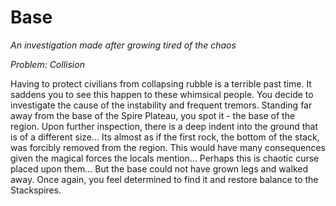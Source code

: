 # Base

*An investigation made after growing tired of the chaos*

*Problem: Collision*

Having to protect civilians from collapsing rubble is a terrible past time. It saddens you to see this happen to these whimsical people. You decide to investigate the cause of the instability and frequent tremors. Standing far away from the base of the Spire Plateau, you spot it - the base of the region. Upon further inspection, there is a deep indent into the ground that is of a different size... Its almost as if the first rock, the bottom of the stack, was forcibly removed from the region. This would have many consequences given the magical forces the locals mention... Perhaps this is chaotic curse placed upon them... But the base could not have grown legs and walked away. Once again, you feel determined to find it and restore balance to the Stackspires.